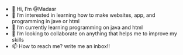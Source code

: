 - 👋 Hi, I’m @Madasr
- 👀 I’m interested in learning how to make websites, app, and programming in jave or html
- 🌱 I’m currently learning programming on java and html
- 💞️ I’m looking to collaborate on anything that helps me to improve my skills
- 📫 How to reach me? write me an inbox!!

<!---
Madasr/Madasr is a ✨ special ✨ repository because its `README.md` (this file) appears on your GitHub profile.
You can click the Preview link to take a look at your changes.
--->
